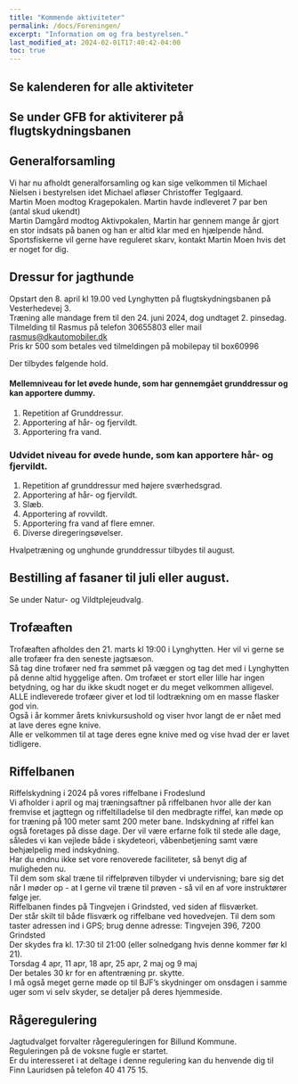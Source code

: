 ```yaml
---
title: "Kommende aktiviteter"
permalink: /docs/Foreningen/
excerpt: "Information om og fra bestyrelsen."
last_modified_at: 2024-02-01T17:40:42-04:00
toc: true
---
```

## Se kalenderen for alle aktiviteter

## Se under GFB for aktiviterer på flugtskydningsbanen

## Generalforsamling
Vi har nu afholdt generalforsamling og kan sige velkommen til Michael Nielsen i bestyrelsen idet Michael afløser Christoffer Teglgaard.   
Martin Moen modtog Kragepokalen. Martin havde indleveret 7 par ben (antal skud ukendt)   
Martin Damgård modtog Aktivpokalen, Martin har gennem mange år gjort en stor indsats på banen og han er altid klar med en hjælpende hånd.   
Sportsfiskerne vil gerne have reguleret skarv, kontakt Martin Moen hvis det er noget for dig.
## Dressur for jagthunde
Opstart den 8. april kl 19.00 ved Lynghytten på flugtskydningsbanen på Vesterhedevej 3.   
Træning alle mandage frem til den 24. juni 2024, dog undtaget 2. pinsedag.    
Tilmelding til Rasmus på telefon 30655803 eller mail rasmus@dkautomobiler.dk   
Pris kr 500 som betales ved tilmeldingen på mobilepay til box60996   
    
Der tilbydes følgende hold.     
#### Mellemniveau for let øvede hunde, som har gennemgået grunddressur og kan apportere dummy.  
1. Repetition af Grunddressur.
2. Apportering af hår- og fjervildt.
3. Apportering fra vand.
       
### Udvidet niveau for øvede hunde, som kan apportere hår- og fjervildt.
1. Repetition af grunddressur med højere sværhedsgrad.
2. Apportering af hår- og fjervildt.
3. Slæb.
4. Apportering af rovvildt.
5. Apportering fra vand af flere emner.
6. Diverse diregeringsøvelser.
    
Hvalpetræning og unghunde grunddressur tilbydes til august.  
## Bestilling af fasaner til juli eller august.
Se under Natur- og Vildtplejeudvalg.

## Trofæaften
Trofæaften afholdes den 21. marts kl 19:00 i Lynghytten. Her vil vi gerne se alle trofæer fra den seneste jagtsæson.    
Så tag dine trofæer ned fra sømmet på væggen og tag det med i Lynghytten på denne altid hyggelige aften. Om trofæet er stort eller lille har ingen betydning, og har du ikke skudt noget er du meget velkommen alligevel.    
ALLE indleverede trofæer giver et lod til lodtrækning om en masse flasker god vin.   
Også i år kommer årets knivkursushold og viser hvor langt de er nået med at lave deres egne knive.    
Alle er velkommen til at tage deres egne knive med og vise hvad der er lavet tidligere.
## Riffelbanen
Riffelskydning i 2024 på vores riffelbane i Frodeslund      
Vi afholder i april og maj træningsaftner på riffelbanen hvor alle der kan fremvise et jagttegn og riffeltilladelse til den medbragte riffel, kan møde op for træning på 100 meter samt 200 meter bane. Indskydning af riffel kan også foretages på disse dage. Der vil være erfarne folk til stede alle dage, således vi kan vejlede både i skydeteori, våbenbetjening samt være behjælpelig med indskydning.    
Har du endnu ikke set vore renoverede faciliteter, så benyt dig af muligheden nu.    
Til dem som skal træne til riffelprøven tilbyder vi undervisning; bare sig det når I møder op - at I gerne vil træne til prøven - så vil en af vore instruktører følge jer.    
Riffelbanen findes på Tingvejen i Grindsted, ved siden af flisværket.    
Der står skilt til både flisværk og riffelbane ved hovedvejen. Til dem som taster adressen ind i GPS; brug denne adresse: Tingvejen 396, 7200 Grindsted   
Der skydes fra kl. 17:30 til 21:00 (eller solnedgang hvis denne kommer før kl 21).   
Torsdag 4 apr, 11 apr, 18 apr, 25 apr, 2 maj og 9 maj   
Der betales 30 kr for en aftentræning pr. skytte.   
I må også meget gerne møde op til BJF’s skydninger om onsdagen i samme uger som vi selv skyder, se detaljer på deres hjemmeside.
## Rågeregulering 
Jagtudvalget forvalter rågereguleringen for Billund Kommune.    
Reguleringen på de voksne fugle er startet.   
Er du interesseret i at deltage i denne regulering kan du henvende dig til Finn Lauridsen på telefon 40 41 75 15.
